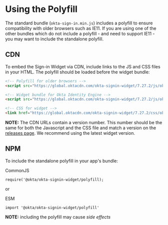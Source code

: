 # Using the Polyfill

The standard bundle (`okta-sign-in.min.js`) includes a polyfill to ensure compatibility with older browsers such as IE11. If you are using one of the other bundles which do not include a polyfill - and need to support IE11 - you may want to include the standalone polyfill.

## CDN

To embed the Sign-in Widget via CDN, include links to the JS and CSS files in your HTML. The polyfill should be loaded before the widget bundle:


```html
<!-- Polyfill for older browsers -->
<script src="https://global.oktacdn.com/okta-signin-widget/7.27.2/js/okta-sign-in.polyfill.min.js" type="text/javascript" integrity="sha384-QzQIGwIndxyBdHRQOwgjmQJLod6LRMchZyYg7RUq8FUECvPvreqauQhkU2FF9EGD" crossorigin="anonymous"></script>

<!-- Widget bundle for Okta Identity Engine -->
<script src="https://global.oktacdn.com/okta-signin-widget/7.27.2/js/okta-sign-in.oie.min.js" type="text/javascript" integrity="sha384-MhiPqony1KxMa+e8EYDhZ3mYO3ylP9QDgFKpyDIBhLOqTtQoxAsPQWATFPvAtbM4" crossorigin="anonymous"></script>

<!-- CSS for widget -->
<link href="https://global.oktacdn.com/okta-signin-widget/7.27.2/css/okta-sign-in.min.css" type="text/css" rel="stylesheet" integrity="sha384-EP+bLgs/1lgPpgiooihtXIaWRObg9E6WzegmmFcj54sEnISxo9rYjjI25Yl7tWWU" crossorigin="anonymous" />
```

**NOTE:** The CDN URLs contain a version number. This number should be the same for both the Javascript and the CSS file and match a version on the [releases page](https://github.com/okta/okta-signin-widget/releases). We recommend using the latest widget version.

## NPM

To include the standalone polyfill in your app's bundle:

CommonJS
```
require('@okta/okta-signin-widget/polyfill);
```

or

ESM
```
import '@okta/okta-signin-widget/polyfill'
```

**NOTE:** including the polyfill may cause *side effects*
